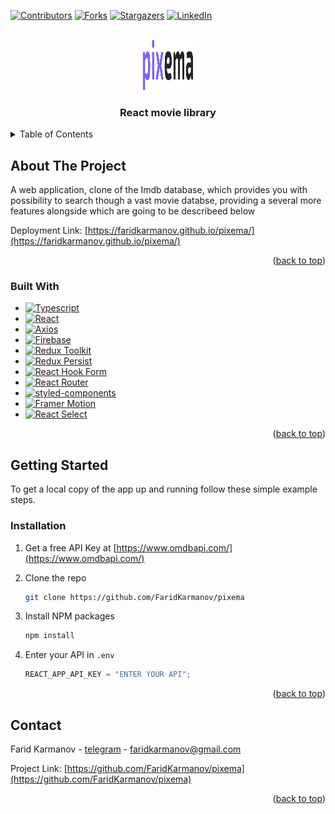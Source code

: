 <!-- Improved compatibility of back to top link: See: https://github.com/othneildrew/Best-README-Template/pull/73 -->

<a name="readme-top"></a>

[![Contributors][contributors-shield]][contributors-url]
[![Forks][forks-shield]][forks-url]
[![Stargazers][stars-shield]][stars-url]
[![LinkedIn][linkedin-shield]][linkedin-url]

<!-- PROJECT LOGO -->
<br />
  <div align="center">
	<a href="https://faridkarmanov.github.io/pixema/">
    <img src="src/assets/icons/logo-light.svg" alt="Logo" width="80" height="80">
  </a>
</div>

  <h3 align="center">React movie library</h3>

<!-- TABLE OF CONTENTS -->
<details>
  <summary>Table of Contents</summary>
  <ol>
    <li>
      <a href="#about-the-project">About The Project</a>
      <ul>
        <li><a href="#built-with">Built With</a></li>
      </ul>
    </li>
    <li>
      <a href="#getting-started">Getting Started</a>
      <ul>
        <li><a href="#installation">Installation</a></li>
      </ul>
    </li>
    <li><a href="#usage">Usage</a></li>
    <li><a href="#contributing">Contributing</a></li>
    <li><a href="#contact">Contact</a></li>
  </ol>
</details>

<!-- ABOUT THE PROJECT -->

## About The Project

A web application, clone of the Imdb database, which provides you with possibility to search though a vast movie databse, providing a several more features alongside which are going to be describeed below

Deployment Link: [https://faridkarmanov.github.io/pixema/](https://faridkarmanov.github.io/pixema/)

<p align="right">(<a href="#readme-top">back to top</a>)</p>

### Built With

- [![Typescript][typescriptlang.org]][typescript-url]
- [![React][react.js]][react-url]
- [![Axios][axios-http.com]][axios-url]
- [![Firebase][firebase.google.com]][firebase-url]
- [![Redux Toolkit][redux-toolkit.js.org]][redux-url]
- [![Redux Persist][github.com/rt2zz/redux-persist]][persist-url]
- [![React Hook Form][react-hook-form.com]][react-hook-form-url]
- [![React Router][reactrouter.com]][react-router-url]
- [![styled-components][styled-components]][styled-components-url]
- [![Framer Motion][framer.com]][framer-url]
- [![React Select][react-select.com]][react-select-url]

<p align="right">(<a href="#readme-top">back to top</a>)</p>

## Getting Started

To get a local copy of the app up and running follow these simple example steps.

### Installation

1. Get a free API Key at [https://www.omdbapi.com/](https://www.omdbapi.com/)

2. Clone the repo

   ```sh
   git clone https://github.com/FaridKarmanov/pixema
   ```

3. Install NPM packages

   ```sh
   npm install
   ```

4. Enter your API in `.env`

   ```js
   REACT_APP_API_KEY = "ENTER YOUR API";
   ```

<p align="right">(<a href="#readme-top">back to top</a>)</p>

## Contact

Farid Karmanov - [telegram](https://t.me/frontkarmanov) - faridkarmanov@gmail.com

Project Link: [https://github.com/FaridKarmanov/pixema](https://github.com/FaridKarmanov/pixema)

<p align="right">(<a href="#readme-top">back to top</a>)</p>

[contributors-shield]: https://img.shields.io/github/contributors/FaridKarmanov/pixema.svg?style=for-the-badge
[contributors-url]: https://github.com/FaridKarmanov/pixema/graphs/contributors
[forks-shield]: https://img.shields.io/github/forks/FaridKarmanov/pixema.svg?style=for-the-badge
[forks-url]: https://github.com/FaridKarmanov/pixema/network/members
[stars-shield]: https://img.shields.io/github/stars/FaridKarmanov/pixema.svg?style=for-the-badge
[stars-url]: https://github.com/FaridKarmanov/pixema/stargazers
[linkedin-shield]: https://img.shields.io/badge/-LinkedIn-black.svg?style=for-the-badge&logo=linkedin&colorB=555
[linkedin-url]: https://www.linkedin.com/in/farid-karmanov-222695251/
[typescriptlang.org]: https://img.shields.io/badge/-Typescript-blue?style=for-the-badge&logo=typescript&logoColor=white
[typescript-url]: https://www.typescriptlang.org/
[react.js]: https://img.shields.io/badge/React-20232A?style=for-the-badge&logo=react&logoColor=61DAFB
[react-url]: https://reactjs.org/
[axios-http.com]: https://img.shields.io/badge/-axios-671ddf?style=for-the-badge&logo=axios&logoColor=white
[axios-url]: https://axios-http.com/ru/docs/intro
[firebase.google.com]: https://img.shields.io/badge/-firebase-5f6368?style=for-the-badge&logo=firebase&logoColor=orange
[firebase-url]: https://firebase.google.com/docs/
[redux-toolkit.js.org]: https://img.shields.io/badge/-redux--toolkit-764abc?style=for-the-badge&logo=redux&logoColor=white
[redux-url]: https://redux-toolkit.js.org/
[react-hook-form.com]: https://img.shields.io/badge/-react--hook--form-1e2a4a?style=for-the-badge&logo=react-hook-form&logoColor=ec5990
[react-hook-form-url]: https://react-hook-form.com/
[github.com/rt2zz/redux-persist]: https://img.shields.io/badge/-redux--persist-persist?style=for-the-badge
[persist-url]: https://github.com/rt2zz/redux-persist#readme
[styled-components]: https://img.shields.io/badge/-styled--components-35495E?style=for-the-badge&logo=styled-components&logoColor=pink
[styled-components-url]: https://styled-components.com/
[framer.com]: https://img.shields.io/badge/-framer--motion-DD0031?style=for-the-badge&logo=framer&logoColor=black
[framer-url]: https://www.framer.com/
[react-select.com]: https://img.shields.io/badge/-react--select-FF3E00?style=for-the-badge
[react-select-url]: https://react-select.com/home
[reactrouter.com]: https://img.shields.io/badge/-react--router-563D7C?style=for-the-badge&logo=react-router&logoColor=white
[react-router-url]: https://reactrouter.com/
